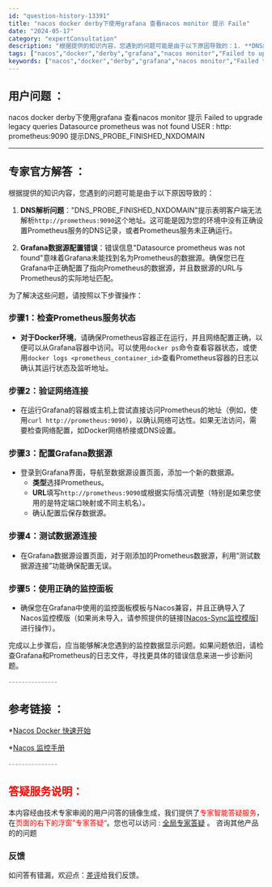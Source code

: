 ```yaml
---
id: "question-history-13391"
title: "nacos docker derby下使用grafana 查看nacos monitor 提示 Faile"
date: "2024-05-17"
category: "expertConsultation"
description: "根据提供的知识内容，您遇到的问题可能是由于以下原因导致的：1. **DNS解析问题**：DNS_PROBE_FINISHED_NXDOMAIN提示表明客户端无法解析`http://prometheus:9090`这个地址。这可能是因为您的环境中没有正确设置Prometheus服务的DNS记录，或者P"
tags: ["nacos","docker","derby","grafana","nacos monitor","Failed to upgrade legacy queries","Datasource prometheus was not found","http: prometheus:9090","DNS_PROBE_FINISHED_NXDOMAIN"]
keywords: ["nacos","docker","derby","grafana","nacos monitor","Failed to upgrade legacy queries","Datasource prometheus was not found","http: prometheus:9090","DNS_PROBE_FINISHED_NXDOMAIN"]
---
```


## 用户问题 ： 
 nacos docker derby下使用grafana 查看nacos monitor 提示 Failed to upgrade legacy queries Datasource prometheus was not found USER : http: prometheus:9090 提示DNS_PROBE_FINISHED_NXDOMAIN  

---------------
## 专家官方解答 ：

根据提供的知识内容，您遇到的问题可能是由于以下原因导致的：

1. **DNS解析问题**："DNS_PROBE_FINISHED_NXDOMAIN"提示表明客户端无法解析`http://prometheus:9090`这个地址。这可能是因为您的环境中没有正确设置Prometheus服务的DNS记录，或者Prometheus服务未正确运行。

2. **Grafana数据源配置错误**：错误信息"Datasource prometheus was not found"意味着Grafana未能找到名为Prometheus的数据源。确保您已在Grafana中正确配置了指向Prometheus的数据源，并且数据源的URL与Prometheus的实际地址匹配。

为了解决这些问题，请按照以下步骤操作：

### 步骤1：检查Prometheus服务状态
- **对于Docker环境**，请确保Prometheus容器正在运行，并且网络配置正确，以便可以从Grafana容器中访问。可以使用`docker ps`命令查看容器状态，或使用`docker logs <prometheus_container_id>`查看Prometheus容器的日志以确认其运行状态及监听地址。

### 步骤2：验证网络连接
- 在运行Grafana的容器或主机上尝试直接访问Prometheus的地址（例如，使用`curl http://prometheus:9090`），以确认网络可达性。如果无法访问，需要检查网络配置，如Docker网络桥接或DNS设置。

### 步骤3：配置Grafana数据源
- 登录到Grafana界面，导航至数据源设置页面，添加一个新的数据源。
    - **类型**选择Prometheus。
    - **URL**填写`http://prometheus:9090`或根据实际情况调整（特别是如果您使用的是特定端口映射或不同主机名）。
    - 确认配置后保存数据源。

### 步骤4：测试数据源连接
- 在Grafana数据源设置页面，对于刚添加的Prometheus数据源，利用“测试数据源连接”功能确保配置无误。

### 步骤5：使用正确的监控面板
- 确保您在Grafana中使用的监控面板模板与Nacos兼容，并且正确导入了Nacos监控模版（如果尚未导入，请参照提供的链接[[Nacos-Sync监控模版](https://github.com/nacos-group/nacos-template/blob/master/nacos-sync-grafana)]进行操作）。

完成以上步骤后，应当能够解决您遇到的监控数据显示问题。如果问题依旧，请检查Grafana和Prometheus的日志文件，寻找更具体的错误信息来进一步诊断问题。


<font color="#949494">---------------</font> 


## 参考链接 ：

*[Nacos Docker 快速开始](https://nacos.io/docs/latest/quickstart/quick-start-docker)
 
 *[Nacos 监控手册](https://nacos.io/docs/latest/guide/admin/monitor-guide)


 <font color="#949494">---------------</font> 
 


## <font color="#FF0000">答疑服务说明：</font> 

本内容经由技术专家审阅的用户问答的镜像生成，我们提供了<font color="#FF0000">专家智能答疑服务</font>，在<font color="#FF0000">页面的右下的浮窗”专家答疑“</font>。您也可以访问 : [全局专家答疑](https://answer.opensource.alibaba.com/docs/intro) 。 咨询其他产品的的问题

### 反馈
如问答有错漏，欢迎点：[差评](https://ai.nacos.io/user/feedbackByEnhancerGradePOJOID?enhancerGradePOJOId=13886)给我们反馈。
